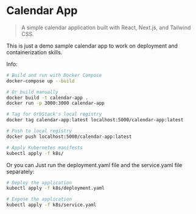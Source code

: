 # Calendar App
> A simple calendar application built with React, Next.js, and Tailwind CSS.

This is just a demo sample calendar app to work on deployment and containerization skills.

Info:

```bash
# Build and run with Docker Compose
docker-compose up --build

# Or build manually
docker build -t calendar-app .
docker run -p 3000:3000 calendar-app
```


```bash
# Tag for OrbStack's local registry
docker tag calendar-app:latest localhost:5000/calendar-app:latest

# Push to local registry
docker push localhost:5000/calendar-app:latest
```

```bash
# Apply Kubernetes manifests
kubectl apply -f k8s/
```

Or you can Just run the deployment.yaml file and the service.yaml file separately:

```bash
# Deploy the application
kubectl apply -f k8s/deployment.yaml

# Expose the application
kubectl apply -f k8s/service.yaml
```
